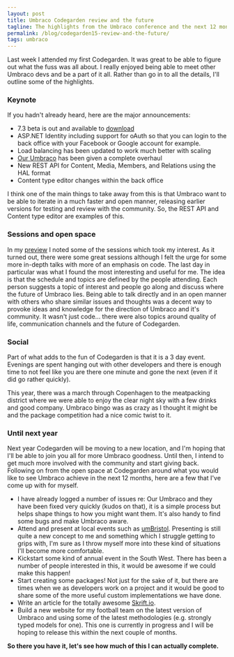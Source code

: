 ```yaml
---
layout: post
title: Umbraco Codegarden review and the future
tagline: The highlights from the Umbraco conference and the next 12 months.
permalink: /blog/codegarden15-review-and-the-future/
tags: umbraco
---
```


Last week I attended my first Codegarden. It was great to be able to figure out what the fuss was all about. I really enjoyed being able to meet other Umbraco devs and be a part of it all. 
Rather than go in to all the details, I'll outline some of the highlights.

### Keynote

If you hadn't already heard, here are the major announcements:

- 7.3 beta is out and available to [download](https://www.nuget.org/packages/UmbracoCms/7.3.0-beta)
- ASP.NET Identity including support for oAuth so that you can login to the back office with your Facebook or Google account for example.
- Load balancing has been updated to work much better with scaling
- [Our Umbraco](https://our.umbraco.org/) has been given a complete overhaul
- New REST API for Content, Media, Members, and Relations using the HAL format
- Content type editor changes within the back office  

I think one of the main things to take away from this is that Umbraco want to be able to iterate in a much faster and open manner, releasing earlier versions for testing and review with the community. So, the REST API and Content type editor are examples of this. 

### Sessions and open space

In my [preview](http://tcmorris.net//blog/codegarden15-preview/) I noted some of the sessions which took my interest. As it turned out, there were some great sessions although I felt the urge for some more in-depth talks with more of an emphasis on code. The last day in particular was what I found the most interesting and useful for me. The idea is that the schedule and topics are defined by the people attending. Each person suggests a topic of interest and people go along and discuss where the future of Umbraco lies. Being able to talk directly and in an open manner with others who share similar issues and thoughts was a decent way to provoke ideas and knowledge for the direction of Umbraco and it's community. It wasn't just code... there were also topics around quality of life, communication channels and the future of Codegarden. 

### Social

Part of what adds to the fun of Codegarden is that it is a 3 day event. Evenings are spent hanging out with other developers and there is enough time to not feel like you are there one minute and gone the next (even if it did go rather quickly).

This year, there was a march through Copenhagen to the meatpacking district where we were able to enjoy the clear night sky with a few drinks and good company. Umbraco bingo was as crazy as I thought it might be and the package competition had a nice comic twist to it.

### Until next year

Next year Codegarden will be moving to a new location, and I'm hoping that I'll be able to join you all for more Umbraco goodness. Until then, I intend to get much more involved with the community and start giving back. Following on from the open space at Codegarden around what you would like to see Umbraco achieve in the next 12 months, here are a few that I've come up with for myself.

- I have already logged a number of issues re: Our Umbraco and they have been fixed very quickly (kudos on that), it is a simple process but helps shape things to how you might want them. It's also handy to find some bugs and make Umbraco aware.
- Attend and present at local events such as [umBristol](http://www.meetup.com/umBristol/). Presenting is still quite a new concept to me and something which I struggle getting to grips with, I'm sure as I throw myself more into these kind of situations I'll become more comfortable. 
- Kickstart some kind of annual event in the South West. There has been a number of people interested in this, it would be awesome if we could make this happen!
- Start creating some packages! Not just for the sake of it, but there are times when we as developers work on a project and it would be good to share some of the more useful custom implementations we have done.
- Write an article for the totally awesome [Skrift.io](http://skrift.io/).
- Build a new website for my football team on the latest version of Umbraco and using some of the latest methodologies (e.g. strongly typed models for one). This one is currently in progress and I will be hoping to release this within the next couple of months.

**So there you have it, let's see how much of this I can actually complete.**